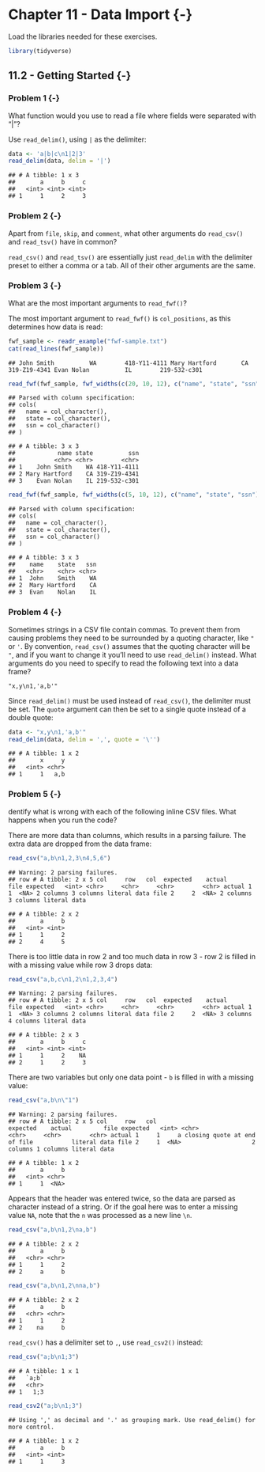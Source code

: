 # Chapter 11 - Data Import {-}

Load the libraries needed for these exercises.




```r
library(tidyverse)
```

## 11.2 - Getting Started {-}

### Problem 1 {-}

What function would you use to read a file where fields were separated with
“|”?

Use `read_delim()`, using `|` as the delimiter:


```r
data <- 'a|b|c\n1|2|3'
read_delim(data, delim = '|')
```

```
## # A tibble: 1 x 3
##       a     b     c
##   <int> <int> <int>
## 1     1     2     3
```

### Problem 2 {-}

Apart from `file`, `skip`, and `comment`, what other arguments do `read_csv()` 
and `read_tsv()` have in common?

`read_csv()` and `read_tsv()` are essentially just `read_delim` with the 
delimiter preset to either a comma or a tab. All of their other arguments are 
the same.

### Problem 3 {-}

What are the most important arguments to `read_fwf()`?

The most important argument to `read_fwf()` is `col_positions`, as this 
determines how data is read:


```r
fwf_sample <- readr_example("fwf-sample.txt")
cat(read_lines(fwf_sample))
```

```
## John Smith          WA        418-Y11-4111 Mary Hartford       CA        319-Z19-4341 Evan Nolan          IL        219-532-c301
```

```r
read_fwf(fwf_sample, fwf_widths(c(20, 10, 12), c("name", "state", "ssn")))
```

```
## Parsed with column specification:
## cols(
##   name = col_character(),
##   state = col_character(),
##   ssn = col_character()
## )
```

```
## # A tibble: 3 x 3
##            name state          ssn
##           <chr> <chr>        <chr>
## 1    John Smith    WA 418-Y11-4111
## 2 Mary Hartford    CA 319-Z19-4341
## 3    Evan Nolan    IL 219-532-c301
```

```r
read_fwf(fwf_sample, fwf_widths(c(5, 10, 12), c("name", "state", "ssn")))
```

```
## Parsed with column specification:
## cols(
##   name = col_character(),
##   state = col_character(),
##   ssn = col_character()
## )
```

```
## # A tibble: 3 x 3
##    name    state   ssn
##   <chr>    <chr> <chr>
## 1  John    Smith    WA
## 2  Mary Hartford    CA
## 3  Evan    Nolan    IL
```

### Problem 4 {-}

Sometimes strings in a CSV file contain commas. To prevent them from causing 
problems they need to be surrounded by a quoting character, like `"` or `'`. 
By convention, `read_csv()` assumes that the quoting character will be `"`, 
and if you want to change it you’ll need to use `read_delim()` instead. 
What arguments do you need to specify to read the following text 
into a data frame?

`"x,y\n1,'a,b'"`

Since `read_delim()` must be used instead of `read_csv()`, the delimiter must 
be set. The `quote` argument can then be set to a single quote instead of a 
double quote:


```r
data <- "x,y\n1,'a,b'"
read_delim(data, delim = ',', quote = '\'')
```

```
## # A tibble: 1 x 2
##       x     y
##   <int> <chr>
## 1     1   a,b
```

### Problem 5 {-}

dentify what is wrong with each of the following inline CSV files. What happens 
when you run the code?

There are more data than columns, which results in a parsing failure. The extra 
data are dropped from the data frame:


```r
read_csv("a,b\n1,2,3\n4,5,6")
```

```
## Warning: 2 parsing failures.
## row # A tibble: 2 x 5 col     row   col  expected    actual         file expected   <int> <chr>     <chr>     <chr>        <chr> actual 1     1  <NA> 2 columns 3 columns literal data file 2     2  <NA> 2 columns 3 columns literal data
```

```
## # A tibble: 2 x 2
##       a     b
##   <int> <int>
## 1     1     2
## 2     4     5
```

There is too little data in row 2 and too much data in row 3 - row 2 is filled 
in with a missing value while row 3 drops data:


```r
read_csv("a,b,c\n1,2\n1,2,3,4")
```

```
## Warning: 2 parsing failures.
## row # A tibble: 2 x 5 col     row   col  expected    actual         file expected   <int> <chr>     <chr>     <chr>        <chr> actual 1     1  <NA> 3 columns 2 columns literal data file 2     2  <NA> 3 columns 4 columns literal data
```

```
## # A tibble: 2 x 3
##       a     b     c
##   <int> <int> <int>
## 1     1     2    NA
## 2     1     2     3
```

There are two variables but only one data point - `b` is filled in with a 
missing value:


```r
read_csv("a,b\n\"1")
```

```
## Warning: 2 parsing failures.
## row # A tibble: 2 x 5 col     row   col                     expected    actual         file expected   <int> <chr>                        <chr>     <chr>        <chr> actual 1     1     a closing quote at end of file           literal data file 2     1  <NA>                    2 columns 1 columns literal data
```

```
## # A tibble: 1 x 2
##       a     b
##   <int> <chr>
## 1     1  <NA>
```

Appears that the header was entered twice, so the data are parsed as character 
instead of a string. Or if the goal here was to enter a missing value `NA`, 
note that the `n` was processed as a new line `\n`. 


```r
read_csv("a,b\n1,2\na,b")
```

```
## # A tibble: 2 x 2
##       a     b
##   <chr> <chr>
## 1     1     2
## 2     a     b
```

```r
read_csv("a,b\n1,2\nna,b")
```

```
## # A tibble: 2 x 2
##       a     b
##   <chr> <chr>
## 1     1     2
## 2    na     b
```

`read_csv()` has a delimiter set to `,`, use `read_csv2()` instead:


```r
read_csv("a;b\n1;3")
```

```
## # A tibble: 1 x 1
##   `a;b`
##   <chr>
## 1   1;3
```

```r
read_csv2("a;b\n1;3")
```

```
## Using ',' as decimal and '.' as grouping mark. Use read_delim() for more control.
```

```
## # A tibble: 1 x 2
##       a     b
##   <int> <int>
## 1     1     3
```

